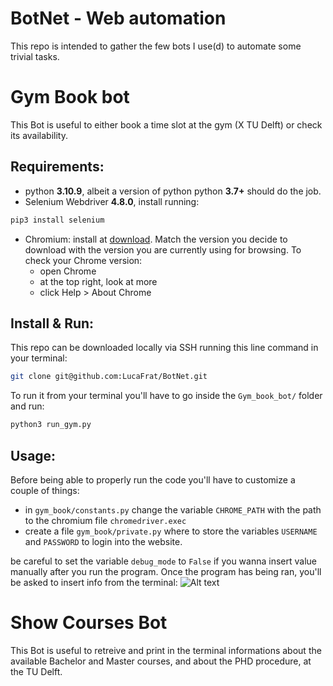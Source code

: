 # BotNet - Web automation
This repo is intended to gather the few bots I use(d) to automate some trivial tasks. 


# Gym Book bot
This Bot is useful to either book a time slot at the gym (X TU Delft) or check its availability.

## Requirements:

* python **3.10.9**, albeit a version of python python **3.7+** should do the job.
* Selenium Webdriver **4.8.0**, install running:
```bash
pip3 install selenium
```
* Chromium: install at [download](https://chromedriver.chromium.org/downloads). Match the version you decide to download with the version you are currently using for browsing. 
To check your Chrome version:
    * open Chrome
    * at the top right, look at more
    * click Help > About Chrome


## Install & Run:

This repo can be downloaded locally via SSH running this line command in your terminal:
```bash
git clone git@github.com:LucaFrat/BotNet.git
```
To run it from your terminal you'll have to go inside the `Gym_book_bot/` folder and run:
```bash
python3 run_gym.py
```

## Usage:

Before being able to properly run the code you'll have to customize a couple of things:
* in `gym_book/constants.py` change the variable `CHROME_PATH` with the path to the chromium file `chromedriver.exec`
* create a file `gym_book/private.py` where to store the variables `USERNAME` and `PASSWORD` to login into the website.

be careful to set the variable `debug_mode` to `False` if you wanna insert value manually after you run the program.
Once the program has being ran, you'll be asked to insert info from the terminal:
![Alt text](gym_terminal.png)



# Show Courses Bot
This Bot is useful to retreive and print in the terminal informations about the available Bachelor and Master courses, and about the PHD procedure, at the TU Delft.
